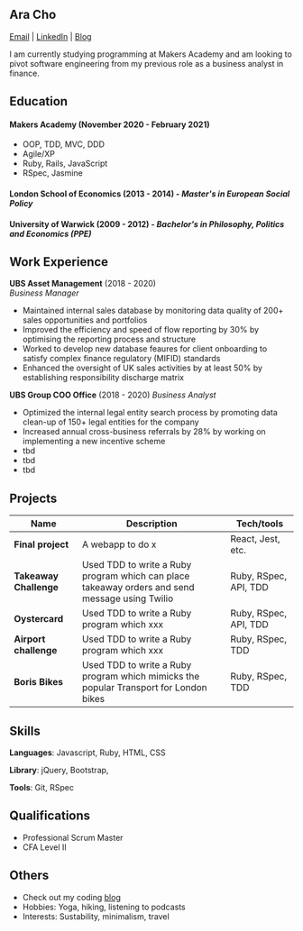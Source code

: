 ## Ara Cho
[Email](mailto:hello.ara@pm.me) | [LinkedIn](http://www.linkedin.com/in/aracho1) | [Blog](https://hello-ara.medium.com/)

I am currently studying programming at Makers Academy and am looking to pivot software engineering from my previous role as a business analyst in finance.

## Education

#### Makers Academy (November 2020 - February 2021)

- OOP, TDD, MVC, DDD
- Agile/XP
- Ruby, Rails, JavaScript
- RSpec, Jasmine

#### London School of Economics (2013 - 2014) - *Master's in European Social Policy*

#### University of Warwick (2009 - 2012) - *Bachelor's in Philosophy, Politics and Economics (PPE)*

## Work Experience

**UBS Asset Management** (2018 - 2020)  
_Business Manager_

- Maintained internal sales database by monitoring data quality of 200+ sales opportunities and portfolios
- Improved the efficiency and speed of flow reporting by 30% by optimising the reporting process and structure
- Worked to develop new database feaures for client onboarding to satisfy complex finance regulatory (MIFID) standards 
- Enhanced the oversight of UK sales activities by at least 50% by establishing responsibility discharge matrix

**UBS Group COO Office** (2018 - 2020)
_Business Analyst_
- Optimized the internal legal entity search process by promoting data clean-up of 150+ legal entities for the company
- Increased annual cross-business referrals by 28% by working on implementing a new incentive scheme
- tbd
- tbd
- tbd


## Projects

| Name                          | Description                                           | Tech/tools        |
| ------------------------------| ----------------------------------------------------- | ----------------- |
| **Final project**             | A webapp to do x                                      | React, Jest, etc. |
| **Takeaway Challenge** | Used TDD to write a Ruby program which can place takeaway orders and send message using Twilio | Ruby, RSpec, API, TDD |
| **Oystercard** | Used TDD to write a Ruby program which xxx | Ruby, RSpec, API, TDD |
| **Airport challenge** | Used TDD to write a Ruby program which xxx | Ruby, RSpec, TDD |
| **Boris Bikes** | Used TDD to write a Ruby program which mimicks the popular Transport for London bikes  | Ruby, RSpec, TDD |


## Skills
**Languages**: Javascript, Ruby, HTML, CSS

**Library**: jQuery, Bootstrap, 

**Tools**: Git, RSpec

## Qualifications

- Professional Scrum Master
- CFA Level II

## Others
- Check out my coding [blog](https://hello-ara.medium.com/)
- Hobbies: Yoga, hiking, listening to podcasts
- Interests: Sustability, minimalism, travel
